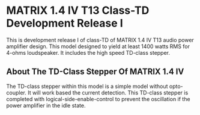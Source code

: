 # MATRIX 1.4 IV T13 Class-TD Development Release I

This is development release I of class-TD of MATRIX 1.4 IV T13 audio power
amplifier design. This model designed to yield at least 1400 watts RMS for
4-ohms loudspeaker. It includes the high speed TD-class stepper.

## About The TD-Class Stepper Of MATRIX 1.4 IV

The TD-class stepper within this model is a simple model without
opto-coupler. It will work based the current detection. This TD-class
stepper is completed with logical-side-enable-control to prevent the
oscillation if the power amplifier in the idle state.



